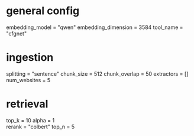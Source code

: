 # general config
embedding_model = "qwen"
embedding_dimension = 3584
tool_name = "cfgnet"

# ingestion
splitting = "sentence"
chunk_size = 512
chunk_overlap = 50
extractors = []
num_websites = 5

# retrieval
top_k = 10
alpha = 1  
rerank = "colbert"
top_n = 5